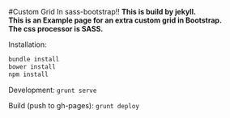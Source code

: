 #Custom Grid In sass-bootstrap!!
**This is build by jekyll.**<br/>
**This is an Example page for an extra custom grid in Bootstrap.**<br/>
**The css processor is SASS.**<br/>

Installation:

```bash
bundle install
bower install
npm install
```

Development:
``grunt serve``

Build (push to gh-pages):
``grunt deploy``


